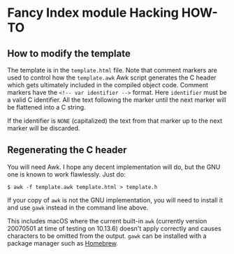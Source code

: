 # Fancy Index module Hacking HOW-TO

## How to modify the template

The template is in the `template.html` file. Note that comment markers are
used to control how the `template.awk` Awk script generates the C header
which gets ultimately included in the compiled object code. Comment markers
have the `<!-- var identifier -->` format. Here `identifier` must be
a valid C identifier. All the text following the marker until the next
marker will be flattened into a C string.

If the identifier is `NONE` (capitalized) the text from that marker up to
the next marker will be discarded.


## Regenerating the C header

You will need Awk. I hope any decent implementation will do, but the GNU one
is known to work flawlessly. Just do:

    $ awk -f template.awk template.html > template.h

If your copy of `awk` is not the GNU implementation, you will need to
install it and use `gawk` instead in the command line above. 

This includes macOS where the current built-in `awk` (currently version
20070501 at time of testing on 10.13.6) doesn't apply correctly and causes
characters to be omitted from the output. `gawk` can be installed with a 
package manager such as [Homebrew](https://brew.sh).
